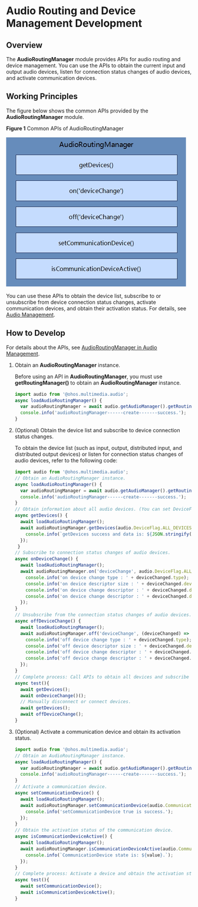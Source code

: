# Audio Routing and Device Management Development

## Overview

The **AudioRoutingManager** module provides APIs for audio routing and device management. You can use the APIs to obtain the current input and output audio devices, listen for connection status changes of audio devices, and activate communication devices.

## Working Principles

The figure below shows the common APIs provided by the **AudioRoutingManager** module.

**Figure 1** Common APIs of AudioRoutingManager

![en-us_image_audio_routing_manager](figures/en-us_image_audio_routing_manager.png)

You can use these APIs to obtain the device list, subscribe to or unsubscribe from device connection status changes, activate communication devices, and obtain their activation status. For details, see [Audio Management](../reference/apis/js-apis-audio.md).


## How to Develop

For details about the APIs, see [AudioRoutingManager in Audio Management](../reference/apis/js-apis-audio.md#audioroutingmanager9).

1. Obtain an **AudioRoutingManager** instance.

   Before using an API in **AudioRoutingManager**, you must use **getRoutingManager()** to obtain an **AudioRoutingManager** instance.

   ```js
   import audio from '@ohos.multimedia.audio';
   async loadAudioRoutingManager() {
     var audioRoutingManager = await audio.getAudioManager().getRoutingManager();
     console.info('audioRoutingManager------create-------success.');
   }

   ```

2. (Optional) Obtain the device list and subscribe to device connection status changes.
   
   To obtain the device list (such as input, output, distributed input, and distributed output devices) or listen for connection status changes of audio devices, refer to the following code:

   ```js
   import audio from '@ohos.multimedia.audio';
   // Obtain an AudioRoutingManager instance.
   async loadAudioRoutingManager() {
     var audioRoutingManager = await audio.getAudioManager().getRoutingManager();
     console.info('audioRoutingManager------create-------success.');
   }
   // Obtain information about all audio devices. (You can set DeviceFlag as required.)
   async getDevices() {
     await loadAudioRoutingManager();
     await audioRoutingManager.getDevices(audio.DeviceFlag.ALL_DEVICES_FLAG).then((data) => {
       console.info(`getDevices success and data is: ${JSON.stringify(data)}.`);
     });
    }
   // Subscribe to connection status changes of audio devices.
   async onDeviceChange() {  
     await loadAudioRoutingManager();
     await audioRoutingManager.on('deviceChange', audio.DeviceFlag.ALL_DEVICES_FLAG, (deviceChanged) => {
       console.info('on device change type : ' + deviceChanged.type);
       console.info('on device descriptor size : ' + deviceChanged.deviceDescriptors.length);
       console.info('on device change descriptor : ' + deviceChanged.deviceDescriptors[0].deviceRole);
       console.info('on device change descriptor : ' + deviceChanged.deviceDescriptors[0].deviceType);
     });
   }
   // Unsubscribe from the connection status changes of audio devices.
   async offDeviceChange() {  
     await loadAudioRoutingManager();
     await audioRoutingManager.off('deviceChange', (deviceChanged) => {
       console.info('off device change type : ' + deviceChanged.type);
       console.info('off device descriptor size : ' + deviceChanged.deviceDescriptors.length);
       console.info('off device change descriptor : ' + deviceChanged.deviceDescriptors[0].deviceRole);
       console.info('off device change descriptor : ' + deviceChanged.deviceDescriptors[0].deviceType);
     });
   }
   // Complete process: Call APIs to obtain all devices and subscribe to device changes, then manually change the connection status of a device (for example, wired headset), and finally call APIs to obtain all devices and unsubscribe from the device changes.
   async test(){  
     await getDevices();
     await onDeviceChange()();
     // Manually disconnect or connect devices.
     await getDevices();
     await offDeviceChange();
   }
   ```

3. (Optional) Activate a communication device and obtain its activation status.

   ```js
   import audio from '@ohos.multimedia.audio';
   // Obtain an AudioRoutingManager instance.
   async loadAudioRoutingManager() {
     var audioRoutingManager = await audio.getAudioManager().getRoutingManager();
     console.info('audioRoutingManager------create-------success.');
   }
   // Activate a communication device.
   async setCommunicationDevice() {  
     await loadAudioRoutingManager();
     await audioRoutingManager.setCommunicationDevice(audio.CommunicationDeviceType.SPEAKER, true).then(() => {
       console.info('setCommunicationDevice true is success.');
     });
   }
   // Obtain the activation status of the communication device.
   async isCommunicationDeviceActive() {   
     await loadAudioRoutingManager();
     await audioRoutingManager.isCommunicationDeviceActive(audio.CommunicationDeviceType.SPEAKER).then((value) => {
       console.info(`CommunicationDevice state is: ${value}.`);
     });
   }
   // Complete process: Activate a device and obtain the activation status.
   async test(){  
     await setCommunicationDevice();
     await isCommunicationDeviceActive();
   }
   ```   
